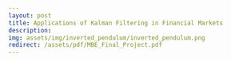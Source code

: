 ```yaml
---
layout: post
title: Applications of Kalman Filtering in Financial Markets
description:
img: assets/img/inverted_pendulum/inverted_pendulum.png
redirect: /assets/pdf/MBE_Final_Project.pdf
---
```

